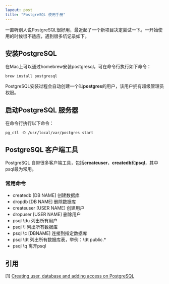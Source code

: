 ```yaml
---
layout: post
title: "PostgreSQL 使用手册"
---
```

一直听别人说PostgreSQL很好用，最近起了一个新项目决定尝试一下。一开始使用的时候很不适应，遇到很多坑记录如下。

## 安装PostgreSQL
在Mac上可以通过homebrew安装postgresql，可在命令行执行如下命令：
```
brew install postgresql
```
PostgreSQL安装过程会自动创建一个叫**postgres**的用户，该用户拥有超级管理员权限。
## 启动PostgreSQL 服务器 
在命令行执行以下命令：
```
pg_ctl -D /usr/local/var/postgres start
```
## PostgreSQL 客户端工具
PostgreSQL 自带很多客户端工具，包括**createuser**，**createdb**和**psql**，其中psql最为常用。
### 常用命令
* createdb [DB NAME] 创建数据库
* dropdb [DB NAME] 删除数据库
* createuser [USER NAME] 创建用户
* dropuser [USER NAME] 删除用户
* psql \du 列出所有用户
* psql \l 列出所有数据库
* psql \c [DBNAME] 连接到指定数据库
* psql \dt 列出所有数据库表，举例：\dt public.*
* psql \q 离开psql

## 引用

[1] [Creating user, database and adding access on PostgreSQL](https://medium.com/coding-blocks/creating-user-database-and-adding-access-on-postgresql-8bfcd2f4a91e)
